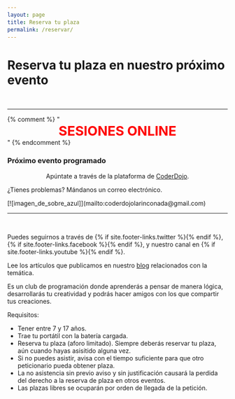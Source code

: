 ```yaml
---
layout: page
title: Reserva tu plaza
permalink: /reservar/
---
```


<h1 class="center">Reserva tu plaza en nuestro próximo evento</h1>

<!--### Nuestro próximo evento será el--> 

<!--{% include calendario.html %}-->

<br>

***
{% comment %}
"<span style="display:block;text-align:center;font-size:30px;color:red;">
**SESIONES ONLINE**</span>"
{% endcomment %}
<div id="eventos">
<h3>Próximo evento programado</h3>
</div>
<span style="display:block;text-align:center;margin-bottom:10px">Apúntate a través de la plataforma de <a class="boton-negro-verde" href="https://zen.coderdojo.com/dojos/es/san-jose-de-la-rinconada/la-rinconada-sevilla" target="blank">CoderDojo</a>.</span>
<p class="problemas">¿Tienes problemas? Mándanos un correo electrónico.</p>
<span class="imagen-sobre">[![imagen_de_sobre_azul]](mailto:coderdojolarinconada@gmail.com)</span>

***

<br>

Puedes seguirnos a través de
{% if site.footer-links.twitter %}<a href="https://www.twitter.com/{{ site.footer-links.twitter }}"><i class="svg-icon twitter base"></i></a>{% endif %}, 
{% if site.footer-links.facebook %}<a href="https://www.facebook.com/{{ site.footer-links.facebook }}"><i class="svg-icon facebook base"></i></a>{% endif %}, y nuestro canal en 
{% if site.footer-links.youtube %}<a href="https://youtube.com/{{ site.footer-links.youtube }}"><i class="svg-icon youtube base"></i></a>{% endif %}.


Lee los artículos que publicamos en nuestro <a class="boton-negro-verde" href="{{site.baseurl}}/noticias/">blog</a> relacionados con la temática.

  Es un club de programación donde aprenderás a pensar de manera lógica, desarrollarás tu creatividad y podrás hacer amigos con los que compartir tus creaciones.




Requisitos: 

  * Tener entre 7 y 17 años.
  * Trae tu portátil con la batería cargada.
  * Reserva tu plaza (aforo limitado). Siempre deberás reservar tu plaza, aún cuando hayas asisitido alguna vez.
  * Si no puedes asistir, avisa con el tiempo suficiente para que otro peticionario pueda obtener plaza.
  * La no asistencia sin previo aviso y sin justificación causará la perdida del derecho a la reserva de plaza en otros eventos.
  * Las plazas libres se ocuparán por orden de llegada de la petición.
<br><br><br>


<!--Reserva tu plaza [aquí](https://zen.coderdojo.com/dojos/es/san-jose-de-la-rinconada/la-rinconada-sevilla)-->


[Twitter]:https://twitter.com/dojolarinconada
[blog]:https://coderdojolarinconada.github.io/noticias/
[Youtube]:https://www.youtube.com/channel/UC7AelXV3QJB-nmJ_MZQudVQ
[Facebook]:https://www.facebook.com/coderdojorinconada 
[imagen_de_sobre_azul]: /images/sobre-azul.png



 
